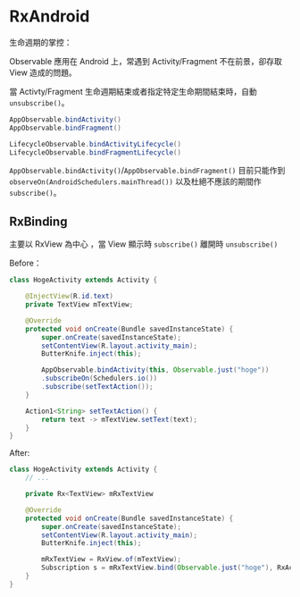 # RxAndroid

生命週期的掌控：

Observable 應用在 Android 上，常遇到 Activity/Fragment 不在前景，卻存取 View 造成的問題。

當 Activty/Fragment 生命週期結束或者指定特定生命期間結束時，自動 `unsubscribe()`。

```java
AppObservable.bindActivity()
AppObservable.bindFragment()

LifecycleObservable.bindActivityLifecycle()
LifecycleObservable.bindFragmentLifecycle()
```

`AppObservable.bindActivity()`/`AppObservable.bindFragment()` 目前只能作到 `observeOn(AndroidSchedulers.mainThread())` 以及杜絕不應該的期間作 `subscribe()`。



## RxBinding

主要以 RxView 為中心 ，當 View 顯示時 `subscribe()` 離開時 `unsubscribe()`

Before：

```java
class HogeActivity extends Activity {

    @InjectView(R.id.text)
    private TextView mTextView;

    @Override
    protected void onCreate(Bundle savedInstanceState) {
        super.onCreate(savedInstanceState);
        setContentView(R.layout.activity_main);
        ButterKnife.inject(this);

        AppObservable.bindActivity(this, Observable.just("hoge"))
        .subscribeOn(Schedulers.io())
        .subscribe(setTextAction());
    }

    Action1<String> setTextAction() {
        return text -> mTextView.setText(text);
    }
}
```

After:

```java
class HogeActivity extends Activity {
    // ...

    private Rx<TextView> mRxTextView

    @Override
    protected void onCreate(Bundle savedInstanceState) {
        super.onCreate(savedInstanceState);
        setContentView(R.layout.activity_main);
        ButterKnife.inject(this);

        mRxTextView = RxView.of(mTextView);
        Subscription s = mRxTextView.bind(Observable.just("hoge"), RxActions.setText());
    }
}
```
